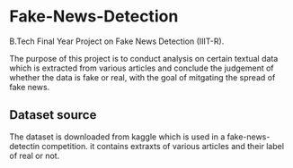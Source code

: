 # Fake-News-Detection 
B.Tech Final Year Project on Fake News Detection (IIIT-R).

The purpose of this project is to conduct analysis on certain textual data which is extracted from various articles and conclude the judgement of whether the data is fake or real, with the goal of mitgating the spread of fake news.
## Dataset source 
The dataset is downloaded from kaggle which is used in a fake-news-detectin competition. it contains extraxts of various articles and their label of real or not.

